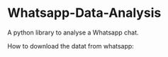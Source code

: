 # Whatsapp-Data-Analysis
A python library to analyse a Whatsapp chat.


How to download the datat from whatsapp:
